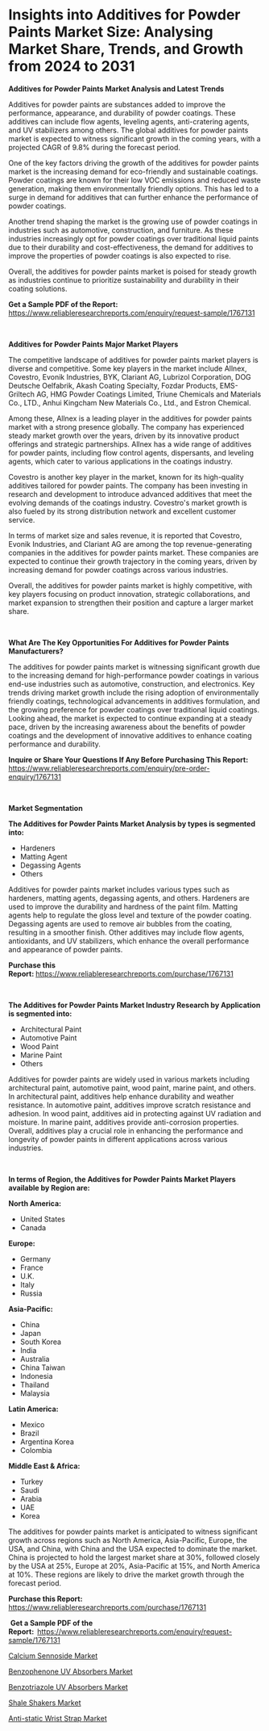 <p><h1>Insights into Additives for Powder Paints Market Size: Analysing Market Share, Trends, and Growth from 2024 to 2031</h1></p><p><strong>Additives for Powder Paints Market Analysis and Latest Trends</strong></p>
<p><p>Additives for powder paints are substances added to improve the performance, appearance, and durability of powder coatings. These additives can include flow agents, leveling agents, anti-cratering agents, and UV stabilizers among others. The global additives for powder paints market is expected to witness significant growth in the coming years, with a projected CAGR of 9.8% during the forecast period. </p><p>One of the key factors driving the growth of the additives for powder paints market is the increasing demand for eco-friendly and sustainable coatings. Powder coatings are known for their low VOC emissions and reduced waste generation, making them environmentally friendly options. This has led to a surge in demand for additives that can further enhance the performance of powder coatings.</p><p>Another trend shaping the market is the growing use of powder coatings in industries such as automotive, construction, and furniture. As these industries increasingly opt for powder coatings over traditional liquid paints due to their durability and cost-effectiveness, the demand for additives to improve the properties of powder coatings is also expected to rise.</p><p>Overall, the additives for powder paints market is poised for steady growth as industries continue to prioritize sustainability and durability in their coating solutions.</p></p>
<p><strong>Get a Sample PDF of the Report:&nbsp;</strong> <a href="https://www.reliableresearchreports.com/enquiry/request-sample/1767131">https://www.reliableresearchreports.com/enquiry/request-sample/1767131</a></p>
<p>&nbsp;</p>
<p><strong>Additives for Powder Paints Major Market Players</strong></p>
<p><p>The competitive landscape of additives for powder paints market players is diverse and competitive. Some key players in the market include Allnex, Covestro, Evonik Industries, BYK, Clariant AG, Lubrizol Corporation, DOG Deutsche Oelfabrik, Akash Coating Specialty, Fozdar Products, EMS-Griltech AG, HMG Powder Coatings Limited, Triune Chemicals and Materials Co., LTD., Anhui Kingcham New Materials Co., Ltd., and Estron Chemical.</p><p>Among these, Allnex is a leading player in the additives for powder paints market with a strong presence globally. The company has experienced steady market growth over the years, driven by its innovative product offerings and strategic partnerships. Allnex has a wide range of additives for powder paints, including flow control agents, dispersants, and leveling agents, which cater to various applications in the coatings industry.</p><p>Covestro is another key player in the market, known for its high-quality additives tailored for powder paints. The company has been investing in research and development to introduce advanced additives that meet the evolving demands of the coatings industry. Covestro's market growth is also fueled by its strong distribution network and excellent customer service.</p><p>In terms of market size and sales revenue, it is reported that Covestro, Evonik Industries, and Clariant AG are among the top revenue-generating companies in the additives for powder paints market. These companies are expected to continue their growth trajectory in the coming years, driven by increasing demand for powder coatings across various industries.</p><p>Overall, the additives for powder paints market is highly competitive, with key players focusing on product innovation, strategic collaborations, and market expansion to strengthen their position and capture a larger market share.</p></p>
<p>&nbsp;</p>
<p><strong>What Are The Key Opportunities For Additives for Powder Paints Manufacturers?</strong></p>
<p><p>The additives for powder paints market is witnessing significant growth due to the increasing demand for high-performance powder coatings in various end-use industries such as automotive, construction, and electronics. Key trends driving market growth include the rising adoption of environmentally friendly coatings, technological advancements in additives formulation, and the growing preference for powder coatings over traditional liquid coatings. Looking ahead, the market is expected to continue expanding at a steady pace, driven by the increasing awareness about the benefits of powder coatings and the development of innovative additives to enhance coating performance and durability.</p></p>
<p><strong>Inquire or Share Your Questions If Any Before Purchasing This Report:</strong> <a href="https://www.reliableresearchreports.com/enquiry/pre-order-enquiry/1767131">https://www.reliableresearchreports.com/enquiry/pre-order-enquiry/1767131</a></p>
<p>&nbsp;</p>
<p><strong>Market Segmentation</strong></p>
<p><strong>The Additives for Powder Paints Market Analysis by types is segmented into:</strong></p>
<p><ul><li>Hardeners</li><li>Matting Agent</li><li>Degassing Agents</li><li>Others</li></ul></p>
<p><p>Additives for powder paints market includes various types such as hardeners, matting agents, degassing agents, and others. Hardeners are used to improve the durability and hardness of the paint film. Matting agents help to regulate the gloss level and texture of the powder coating. Degassing agents are used to remove air bubbles from the coating, resulting in a smoother finish. Other additives may include flow agents, antioxidants, and UV stabilizers, which enhance the overall performance and appearance of powder paints.</p></p>
<p><strong>Purchase this Report:&nbsp;</strong><a href="https://www.reliableresearchreports.com/purchase/1767131">https://www.reliableresearchreports.com/purchase/1767131</a></p>
<p>&nbsp;</p>
<p><strong>The Additives for Powder Paints Market Industry Research by Application is segmented into:</strong></p>
<p><ul><li>Architectural Paint</li><li>Automotive Paint</li><li>Wood Paint</li><li>Marine Paint</li><li>Others</li></ul></p>
<p><p>Additives for powder paints are widely used in various markets including architectural paint, automotive paint, wood paint, marine paint, and others. In architectural paint, additives help enhance durability and weather resistance. In automotive paint, additives improve scratch resistance and adhesion. In wood paint, additives aid in protecting against UV radiation and moisture. In marine paint, additives provide anti-corrosion properties. Overall, additives play a crucial role in enhancing the performance and longevity of powder paints in different applications across various industries.</p></p>
<p>&nbsp;</p>
<p><strong>In terms of Region, the Additives for Powder Paints Market Players available by Region are:</strong></p>
<p>
    <p> <strong> North America: </strong>
        <ul>
            <li>United States</li>
            <li>Canada</li>
        </ul>
        </p> 
    <p> <strong> Europe: </strong>
        <ul>
            <li>Germany</li>
            <li>France</li>
            <li>U.K.</li>
            <li>Italy</li>
            <li>Russia</li>
        </ul>
        </p> 
    <p> <strong> Asia-Pacific: </strong>
        <ul>
            <li>China</li>
            <li>Japan</li>
            <li>South Korea</li>
            <li>India</li>
            <li>Australia</li>
            <li>China Taiwan</li>
            <li>Indonesia</li>
            <li>Thailand</li>
            <li>Malaysia</li>
        </ul>
        </p> 
    <p> <strong> Latin America: </strong>
        <ul>
            <li>Mexico</li>
            <li>Brazil</li>
            <li>Argentina Korea</li>
            <li>Colombia</li>
        </ul>
        </p> 
    <p> <strong> Middle East & Africa: </strong>
        <ul>
            <li>Turkey</li>
            <li>Saudi</li>
            <li>Arabia</li>
            <li>UAE</li>
            <li>Korea</li>
        </ul>
    </p>
    </p>
<p><p>The additives for powder paints market is anticipated to witness significant growth across regions such as North America, Asia-Pacific, Europe, the USA, and China, with China and the USA expected to dominate the market. China is projected to hold the largest market share at 30%, followed closely by the USA at 25%, Europe at 20%, Asia-Pacific at 15%, and North America at 10%. These regions are likely to drive the market growth through the forecast period.</p></p>
<p><strong>Purchase this Report: </strong><a href="https://www.reliableresearchreports.com/purchase/1767131">https://www.reliableresearchreports.com/purchase/1767131</a></p>
<p>&nbsp;<strong>Get a Sample PDF of the Report:&nbsp;&nbsp;</strong><a href="https://www.reliableresearchreports.com/enquiry/request-sample/1767131">https://www.reliableresearchreports.com/enquiry/request-sample/1767131</a></p>
<p><strong></strong></p>
<p><p><a href="https://issuu.com/reportprime-2/docs/calcium-sennoside-market-size-2030.pptx">Calcium Sennoside Market</a></p><p><a href="https://github.com/angelajermaine/Market-Research-Report-List-2/blob/main/benzophenone-uv-absorbers-market.md">Benzophenone UV Absorbers Market</a></p><p><a href="https://github.com/provorikovar/Market-Research-Report-List-3/blob/main/benzotriazole-uv-absorbers-market.md">Benzotriazole UV Absorbers Market</a></p><p><a href="https://issuu.com/reportprime-2/docs/shale-shakers-market-size-2030.pptx">Shale Shakers Market</a></p><p><a href="https://simplistic-meeting-7ee.notion.site/Anti-static-Wrist-Strap-Market-Size-Reflecting-a-Forecast-Till-2031-Market-By-Type-By-Application--5fab92ac21b7412e87b6338b8fadc2ab">Anti-static Wrist Strap Market</a></p></p>